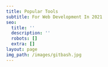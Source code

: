 ```yaml
---
title: Popular Tools
subtitle: For Web Development In 2021
seo:
  title: ''
  description: ''
  robots: []
  extra: []
layout: page
img_path: /images/gitbash.jpg
---
```

